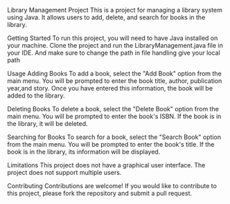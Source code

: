 Library Management Project
This is a project for managing a library system using Java. It allows users to add, delete, and search for books in the library.

Getting Started
To run this project, you will need to have Java installed on your machine. Clone the project and run the LibraryManagement.java file in your IDE. And make sure to change the path in file handling give your local path

Usage
Adding Books
To add a book, select the "Add Book" option from the main menu. You will be prompted to enter the book title, author, publication year,and story. Once you have entered this information, the book will be added to the library.

Deleting Books
To delete a book, select the "Delete Book" option from the main menu. You will be prompted to enter the book's ISBN. If the book is in the library, it will be deleted.

Searching for Books
To search for a book, select the "Search Book" option from the main menu. You will be prompted to enter the book's title. If the book is in the library, its information will be displayed.

Limitations
This project does not have a graphical user interface.
The project does not support multiple users.

Contributing
Contributions are welcome! If you would like to contribute to this project, please fork the repository and submit a pull request.
